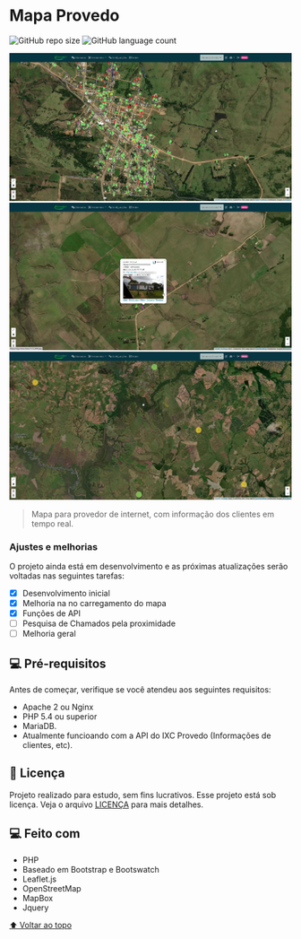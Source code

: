 # Mapa Provedo

<!---Esses são exemplos. Veja https://shields.io para outras pessoas ou para personalizar este conjunto de escudos. Você pode querer incluir dependências, status do projeto e informações de licença aqui--->

![GitHub repo size](https://img.shields.io/github/repo-size/iuricode/README-template?style=for-the-badge)
![GitHub language count](https://img.shields.io/github/languages/count/iuricode/README-template?style=for-the-badge)

<img src="msedge_5NHoudztje.jpg" alt="Mapa Provedor">
<img src="TA0al7Vl8G.jpg" alt="Mapa Provedor2">
<img src="msedge_yMR8KqCagt.jpg" alt="Mapa Provedor">

> Mapa para provedor de internet, com informação dos clientes em tempo real.

### Ajustes e melhorias

O projeto ainda está em desenvolvimento e as próximas atualizações serão voltadas nas seguintes tarefas:

- [x] Desenvolvimento inicial
- [x] Melhoria na no carregamento do mapa
- [x] Funções de API
- [ ] Pesquisa de Chamados pela proximidade 
- [ ] Melhoria geral

## 💻 Pré-requisitos

Antes de começar, verifique se você atendeu aos seguintes requisitos:
<!---Estes são apenas requisitos de exemplo. Adicionar, duplicar ou remover conforme necessário--->
* Apache 2 ou Nginx
* PHP 5.4 ou superior
* MariaDB.
* Atualmente funcioando com a API do IXC Provedo (Informações de clientes, etc).

## 📝 Licença
Projeto realizado para estudo, sem fins lucrativos.
Esse projeto está sob licença. Veja o arquivo [LICENÇA](LICENSE.md) para mais detalhes.

## 💻 Feito com
* PHP
* Baseado em Bootstrap e Bootswatch
* Leaflet.js
* OpenStreetMap
* MapBox
* Jquery

[⬆ Voltar ao topo](#mapa_provedo)<br>
